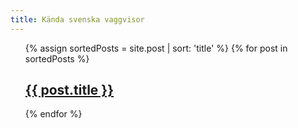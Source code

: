 ```yaml
---
title: Kända svenska vaggvisor
---
```


<ul>
  {% assign sortedPosts = site.post | sort: 'title' %}
  {% for post in sortedPosts %}
    <h2><a href="{{ post.url }}">{{ post.title }}</a></h2>
  {% endfor %}
</ul>

